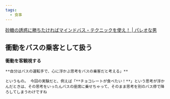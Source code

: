 ```yaml
---
tags:
  - 食事
---
```

[砂糖の誘惑に勝ちたければマインドバス・テクニックを使え！ | パレオな男](https://yuchrszk.blogspot.com/2013/11/blog-post_4.html)

## 衝動をバスの乗客として扱う

**衝動を客観視する**

```
**自分はバスの運転手で、心に浮かぶ思考をバスの乗客だと考える」**  
  
というもの。 今回の実験だと、例えば「**チョコレートが食べたい！**」という思考が浮かんだときは、その思考をいったんバスの座席に乗せちゃって、そのまま思考を別のバス停で降ろしてしまうわけですね
```